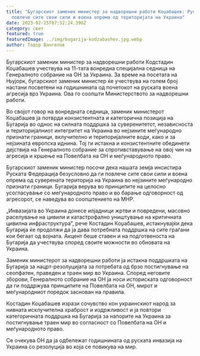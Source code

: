 ```yaml
---
title: "Бугарскиот заменик министер за надворешни работи Коџабашев: Русија да ги
  повлече сите свои сили и воена опрема од територијата на Украина"
date: 2023-02-25T07:52:24.396Z
category: свет
featured: true
featuredImage: ../img/bugarija-kodzabashev.jpg.webp
author: Тодор Вангелов
---
```


Бугарскиот заменик министер за надворешни работи Кодстадин Коџабашев учествува на 11-тата вонредна специјална седница на Генералното собрание на ОН за Украина. За време на посетата на Њујорк, бугарскиот заменик министер ќе учествува на голем број настани посветени на годишнината од почетокот на руската воена агресија врз Украина. Ова го соопшти Министерството за надворешни работи.

Во својот говор на вонредната седница, заменик министерот Коџабашев ја потврди конзистентната и категорична позиција на Бугарија во однос на силната поддршка за суверенитетот, независноста и територијалниот интегритет на Украина во нејзините меѓународно признати граници, вклучително и територијалните води, како и за нејзината европска иднина. Тој ги истакна и конзистентните обединети дејствија на Генералното собрание за спротивставување на овој чин на агресија и кршење на Повелбата на ОН и меѓународното право.

Бугарскиот заменик министер посочи дека нашата земја инсистира Руската Федерација безусловно да ги повлече сите свои сили и воена опрема од суверената територија на Украина во нејзините меѓународно признати граници. Бугарија верува во принципите на целосно усогласување со меѓународното право и во барање одговорност од агресорот, се наведува во соопштението на МНР.

„Инвазијата во Украина донесе илјадници жртви и повредени, масовно раселување на цивили и катастрофално уништување на критичната цивилна инфраструктура“, рече Костадин Коџабашев, истакнувајќи дека Бугарија ќе продолжи да ја дава потребната поддршка на сите граѓани кои бегаат од војната. Акцент беше ставен и на подготвеноста на Бугарија да учествува според своите можности во обновата на Украина.

Заменик министерот за надворешни работи ја истакна поддршката на Бугарија за нацрт-резолуцијата за потребата од брзо постигнување на сеопфатен, праведен и траен мир во Украина. Според неговите зборови, Генералното собрание на ОН ја носи историската одговорност да ги поддржува принципите на Повелбата на ОН, мирот и меѓународниот поредок заснован на правила.

Костадин Коџабашев изрази сочувство кон украинскиот народ за нивната исклучителна храброст и издржливост и ја повтори категоричната поддршка на Бугарија за напорите на Украина за постигнување траен мир во согласност со Повелбата на ОН и меѓународното право.

Се очекува ОН да ја одбележат годишнината од руската инвазија на Украина со резолуција во која се повикува на мир.

